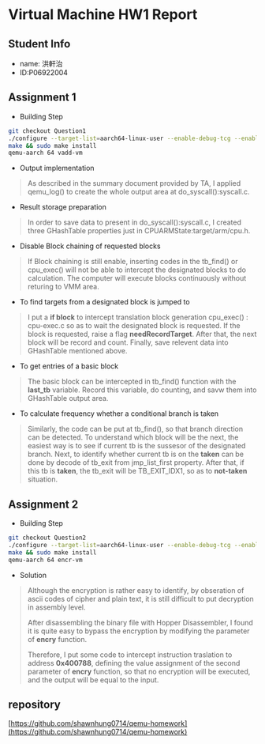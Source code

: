 # Virtual Machine HW1 Report

## Student Info

- name: 洪軒治 
- ID:P06922004

## Assignment 1

- Building Step

```bash
git checkout Question1
./configure --target-list=aarch64-linux-user --enable-debug-tcg --enable-debug
make && sudo make install
qemu-aarch 64 vadd-vm
```

- Output implementation
> As described in the summary document provided by TA, I applied qemu_log() to create the whole output area at do_syscall():syscall.c.

- Result storage preparation
> In order to save data to present in do_syscall():syscall.c, I created three GHashTable properties just in CPUARMState:target/arm/cpu.h.

- Disable Block chaining of requested blocks
> If Block chaining is still enable, inserting codes in the tb_find() or cpu_exec() will not be able to intercept the designated blocks to do calculation. The computer will execute blocks continuously without returing to VMM area.

- To find targets from a designated block is jumped to
> I put a **if block** to intercept translation block generation cpu_exec() : cpu-exec.c so as to wait the designated block is requested. If the block is requested, raise a flag **needRecordTarget**. After that, the next block will be record and count. Finally, save relevent data into GHashTable mentioned above.

- To get entries of a basic block
> The basic block can be intercepted in tb_find() function with the **last_tb** variable. Record this variable, do counting, and savw them into GHashTable output area.

- To calculate frequency whether a conditional branch is taken
> Similarly, the code can be put at tb_find(), so that branch direction can be detected. To understand which block will be the next, the easiest way is to see if current tb is the sussesor of the designated branch. Next, to identify whether current tb is on the **taken** can be done by decode of tb_exit from jmp_list_first property. After that, if this tb is **taken**, the tb_exit will be TB_EXIT_IDX1, so as to **not-taken** situation.

## Assignment 2

- Building Step

```bash
git checkout Question2
./configure --target-list=aarch64-linux-user --enable-debug-tcg --enable-debug
make && sudo make install
qemu-aarch 64 encr-vm
```

- Solution
>Although the encryption is rather easy to identify, by obseration of ascii codes of cipher and plain text, it is still difficult to put decryption in assembly level.
>
>After disassembling the binary file with Hopper Disassembler, I found it is quite easy to bypass the encryption by modifying the parameter of **encry** function.
>
>Therefore, I put some code to intercept instruction traslation to address **0x400788**, defining the value assignment of the second parameter of **encry** function, so that no encryption will be executed, and the output will be equal to the input.

## repository
[https://github.com/shawnhung0714/qemu-homework](https://github.com/shawnhung0714/qemu-homework)